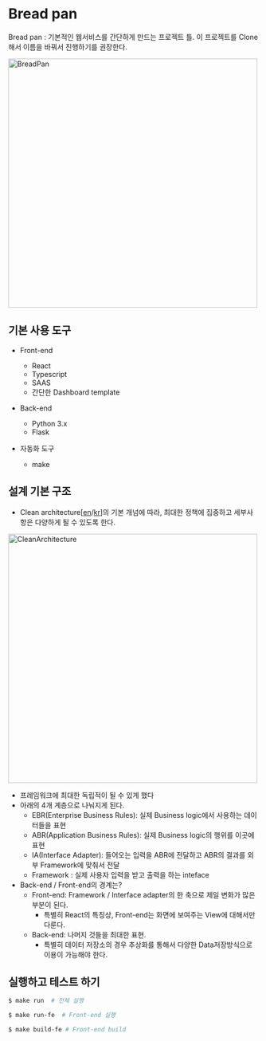 Bread pan
========

Bread pan : 기본적인 웹서비스를 간단하게 만드는 프로젝트 틀. 이 프로젝트를 Clone해서 이름을 바꿔서 진행하기를 권장한다. 

<img src="https://encrypted-tbn0.gstatic.com/images?q=tbn:ANd9GcQf-dHcXXifrSmL6RBJG5hdggKjvlcko0Or4IZW2j-myy2kTUbD&s" width="500px" title="Bread pan" alt="BreadPan"/>


기본 사용 도구 
--------
- Front-end
   * React
   * Typescript
   * SAAS
   * 간단한 Dashboard template

- Back-end 
  * Python 3.x
  * Flask

- 자동화 도구
  * make


설계 기본 구조
-----------
* Clean architecture[[en](https://blog.cleancoder.com/uncle-bob/2012/08/13/the-clean-architecture.html)/[kr](https://blog.coderifleman.com/2017/12/18/the-clean-architecture/)]의 기본 개넘에 따라, 최대한 정책에 집중하고 세부사항은 다양하게 될 수 있도록 한다.

<img src="https://blog.cleancoder.com/uncle-bob/images/2012-08-13-the-clean-architecture/CleanArchitecture.jpg" width="500px"  title="Clean architecture" alt="CleanArchitecture"/>

* 프레임워크에 최대한 독립적이 될 수 있게 했다 
* 아래의 4개 계층으로 나눠지게 된다. 
    - EBR(Enterprise Business Rules): 실제 Business logic에서 사용하는 데이터들을 표현 
    - ABR(Application Business Rules): 실제 Business logic의 행위를 이곳에 표현 
    - IA(Interface Adapter): 들어오는 입력을 ABR에 전달하고 ABR의 결과를 외부 Framework에 맞춰서 전달
    - Framework : 실제 사용자 입력을 받고 출력을 하는 inteface
* Back-end / Front-end의 경계는? 
   - Front-end: Framework / Interface adapter의 한 축으로 제일 변화가 많은 부분이 된다.
        - 특별히 React의 특징상, Front-end는 화면에 보여주는 View에 대해서만 다룬다.
   - Back-end: 나머지 것들을 최대한 표현. 
        - 특별히 데이터 저장소의 경우 추상화를 통해서 다양한 Data저장방식으로 이용이 가능해야 한다.

실행하고 테스트 하기 
----------


```bash 
$ make run  # 전체 실행 
```

```bash 
$ make run-fe  # Front-end 실행 
```

```bash
$ make build-fe # Front-end build
```


